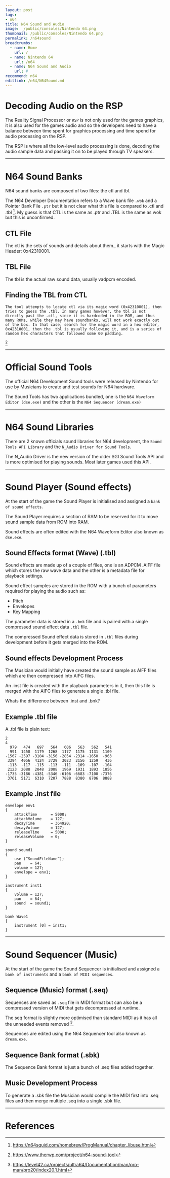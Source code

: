 ```yaml
---
layout: post
tags: 
- n64
title: N64 Sound and Audio
image:  /public/consoles/Nintendo 64.png
thumbnail: /public/consoles/Nintendo 64.png
permalink: /n64sound
breadcrumbs:
  - name: Home
    url: /
  - name: Nintendo 64
    url: /n64
  - name: N64 Sound and Audio
    url: #
recommend: n64
editlink: /n64/N64Sound.md
---
```


# Decoding Audio on the RSP
The Reality Signal Processor or `RSP` is not only used for the games graphics, it is also used for the games audio and so the developers need to have a balance between time spent for graphics processing and time spend for audio processing on the RSP.

The RSP is where all the low-level audio processing is done, decoding the audio sample data and passing it on to be played through TV speakers.

---

# N64 Sound Banks
N64 sound banks are composed of two files: the ctl and tbl. 

The N64 Developer Documentation refers to a Wave bank file `.wbk` and a Pointer Bank File `.ptr` but it is not clear what this file is compared to .ctl and .tbl [^1]. My guess is that CTL is the same as .ptr and .TBL is the same as wok but this is unconfirmed. 

## CTL File
The ctl is the sets of sounds and details about them., it starts with the Magic Header: 0x42310001. 

## TBL File
The tbl is the actual raw sound data, usually vadpcm encoded. 

## Finding the TBL from CTL
```
The tool attempts to locate ctl via its magic word (0x42310001), then tries to guess the .tbl. In many games however, the tbl is not directly past the .ctl, since it is hardcoded in the ROM, and thus many ROMs, while they may have soundbanks, will not work exactly out of the box. In that case, search for the magic word in a hex editor, 0x42310001, then the .tbl is usually following it, and is a series of random hex characters that followed some 00 padding. 
```
[^2]

---

# Official Sound Tools
The official N64 Development Sound tools were released by Nintendo for use by Musicians to create and test sounds for N64 hardware.

The Sound Tools has two applications bundled, one is the `N64 Waveform Editor (dse.exe)` and the other is the `N64 Sequencer (dream.exe)`

---

# N64 Sound Libraries
There are 2 known officials sound libraries for N64 development, the `Sound Tools API Library` and the `N_Audio Driver for Sound Tools`.

The N_Audio Driver is the new version of the older SGI Sound Tools API and is more optimised for playing sounds. Most later games used this API.

---

# Sound Player (Sound effects)
At the start of the game the Sound Player is initialised and assigned a `bank of sound effects`.

The Sound Player requires a section of RAM to be reserved for it to move sound sample data from ROM into RAM.

Sound effects are often edited with the N64 Waveform Editor also known as `dse.exe`.

## Sound Effects format (Wave) (.tbl)
Sound effects are made up of a couple of files, one is an ADPCM .AIFF file which stores the raw wave data and the other is a metadata file for playback settings.

Sound effect samples are stored in the ROM with a bunch of parameters required for playing the audio such as:
* Pitch
* Envelopes
* Key Mapping

The parameter data is stored in a `.bnk` file and is paired with a single compressed sound effect data `.tbl` file.

The compressed Sound effect data is stored in `.tbl` files during development before it gets merged into the ROM.

## Sound effects Development Process
The Musician would initially have created the sound sample as AIFF files which are then compressed into AIFC files.

An .inst file is created with the playback parameters in it, then this file is merged with the AIFC files to generate a single .tbl file.

Whats the difference between .inst and .bnk?

## Example .tbl file
A .tbl file is plain text:
```
2
4
  979   474   697   564   606   563   562   541 
  991  1458  1179  1268  1177  1175  1131  1109 
-1567 -2597 -3104 -3156 -2854 -2314 -1650  -963 
 3394  4056  4124  3729  3023  2156  1259   436 
 -113  -117  -115  -113  -111  -109  -107  -104 
 2123  2088  2048  2008  1969  1931  1893  1856 
-1735 -3186 -4381 -5346 -6106 -6683 -7100 -7376 
 3761  5171  6310  7207  7888  8380  8706  8888 
```

## Example .inst file
```
envelope env1
{
    attackTime		= 5000;
    attackVolume	= 127;
    decayTime		= 364920;
    decayVolume		= 127;
    releaseTime		= 5000;
    releaseVolume	= 0;
}

sound sound1
{
    use (“SoundFileName”);    
    pan    = 64;
    volume = 127;
    envelope = env1;
}

instrument inst1
{
    volume = 127;
    pan    = 64;
    sound  = sound1;
}

bank Wave1
{
    instrument [0] = inst1;
}
```

---

# Sound Sequencer (Music)
At the start of the game the Sound Sequencer is initialised and assigned a `bank of instruments` and a `bank of MIDI sequences`.

## Sequence (Music) format (.seq)
Sequences are saved as `.seq` file in MIDI format but can also be a compressed version of MIDI that gets decompressed at runtime.

The seq format is slightly more optimised than standard MIDI as it has all the unneeded events removed [^3].

Sequences are edited using the N64 Sequencer tool also known as `dream.exe`.

## Sequence Bank format (.sbk)
The Sequence Bank format is just a bunch of .seq files added together.

## Music Development Process
To generate a .sbk file the Musician would compile the MIDI first into .seq files and then merge multiple .seq into a single .sbk file.

---

# References
[^1]: https://n64squid.com/homebrew/ProgManual/chapter_libuse.html
[^2]: https://www.therwp.com/project/n64-sound-tool 
[^3]: https://level42.ca/projects/ultra64/Documentation/man/pro-man/pro20/index20.1.html
